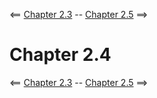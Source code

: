 <== [Chapter 2.3](./Chapter_02_03.md) -- [Chapter 2.5](./Chapter_02_05.md) ==>

# Chapter 2.4

<== [Chapter 2.3](./Chapter_02_03.md) -- [Chapter 2.5](./Chapter_02_05.md) ==>
